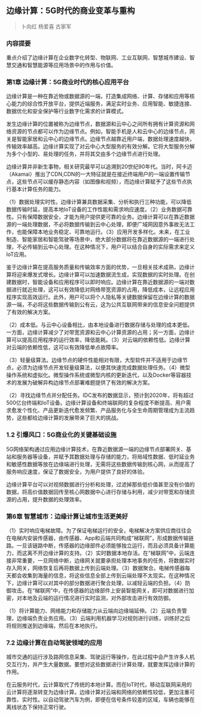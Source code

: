 ## 边缘计算：5G时代的商业变革与重构
> 卜向红 杨爱喜 古家军

### 内容提要

重点介绍了边缘计算在企业数字化转型、物联网、工业互联网、智慧城市建设、智慧交通和智慧能源等应用场景中的作用与价值。

### 第1章 边缘计算：5G商业时代的核心应用平台

边缘计算是一种在靠近物或数据源的一端，打造集成网络、计算、存储和应用等核心能力的综合性开放平台，提供近端服务，满足实时业务、应用智能、敏捷连接、数据优化和安全保护等行业数字化需求的计算模式。

发生边缘计算的位置被称为边缘节点，数据源和云中心之间所有拥有计算资源和网络资源的节点都可以作为边缘节点。例如，智能手机是人和云中心的边缘节点，网关是智能家居和云中心的边缘节点。边缘节点越靠近用户端，数据处理速度越快，传输效率越高。边缘计算实现了对云中心大型服务的有效分解。它将大型服务分解为多个小型的、易处理的任务，并将其交由多个边缘节点进行处理。

边缘计算并非新生事物，相关研究最早可以追溯到20世纪90年代。当时，阿卡迈（Akamai）推出了CDN,CDN的一大特征就是在接近终端用户的一端设置传输节点，这些节点可以缓存静态内容（如图像和视频），而边缘计算赋予了这些节点执行基本计算任务的能力。

（1）数据处理实时性。边缘计算兼具数据采集、分析和执行三种功能，可以降低数据传输时延，提高本地IoT设备的工作性能和需求响应速度。（2）业务数据可靠性。只有保障数据安全，才能为用户提供更可靠的业务。边缘计算可以在靠近数据源的一端处理数据，不必将数据传输到云中心处理，即便广域网因意外事故无法工作，也能保障本地业务稳定、可靠地运行。（3）应用开发多样化。未来，在工业制造、智能家居和智能驾驶等场景中，绝大部分数据将在靠近数据源的一端进行处理，不必传输到云中心处理。在这种情况下，用户可以结合自身的实际需求来定义IoT应用。

鉴于边缘计算在提高服务质量和传输效率方面的优势，一旦相关技术成熟，边缘计算将迎来爆发式增长。边缘计算可以加速数据流生成，实现数据的实时处理。在创建数据时，智能设备和应用程序可以即时响应。边缘计算在靠近数据源的一端对数据进行就近处理，这可以有效降低对网络带宽资源的占用，降低成本，让远程应用程序实现高效运行。此外，用户可以将个人隐私等关键数据保留在边缘计算的数据源一端，不必将这些数据传输到公有云，这为公共互联网带来的信息安全问题提供了有效的解决方案。

（2）成本低。与云中心设备相比，由本地设备进行数据存储与处理的成本更低。一方面，边缘计算减少了对带宽资源和云中心计算资源的占用；另一方面，边缘计算可以提高应用程序的运行效率，降低能耗。（3）对云端的依赖性低。边缘计算对云端的依赖性低，这可以有效降低单点故障率。

（3）轻量级算法。边缘节点的硬件性能相对有限，大型软件并不适用于边缘节点，必须为边缘节点开发轻量级算法，以便其快速完成数据处理任务。（4）微型操作系统和虚拟化。微型操作系统或微型内核的更新迭代，以及Docker等容器技术的发展为破解异构边缘节点部署难题提供了有效的解决方案。

（2）寻找边缘节点并分配任务。IDC发布的数据显示，预计到2020年，将有超过500亿台终端和IoT设备。边缘计算设备和终端联网的复杂程度不断提高、用户需求愈发个性化、产品更新迭代愈发频繁、产品服务化与全生命周期管理成为主流趋势，这些都给边缘计算的发展带来了巨大的挑战。

### 1.2 引爆风口：5G商业化的关键基础设施

5G网络架构通过应用边缘计算技术，在靠近数据源一端的边缘节点部署网关、基站和服务器等设备，并赋予其数据处理与存储的能力，将局域性数据、低时延业务和敏感性数据等放在边缘端进行处理，无需将这些数据传输到核心网，从而提高了服务响应速度，保证了数据安全，为用户提供了良好的体验。

边缘计算平台可以对视频数据进行分析和处理，过滤掉那些低价值甚至没有价值的数据，将高价值数据回传至核心网数据中心进行存储与利用，减少对带宽和存储资源的占用，提升数据的处理效率。

### 第6章 智慧城市：边缘计算让城市生活更美好

（1）实时响应电梯故障。为了保证电梯运行的安全，电梯解决方案供应商往往会在电梯内安装传感器，由传感器、App和云端共同构成“梯联网”，形成数据传输链路。一旦该链路中断，传感器的边缘部件必须能够独立运行，而且必须具备计算能力，而这离不开边缘计算的支持。（2）实时数据本地存活。在“梯联网”中，云端连接非常重要，一旦网络中断，边缘网关就要承担处理本地事务的任务，将数据实时存入网关，网络恢复后再将数据上传到云端处理。（3）数据聚合。电梯传感器每天都会收集到海量的信息，将这些信息全部上传到云端处理不太现实。在这种情况下，边缘计算可以对其中的部分数据进行聚合处理，以减轻云端的负担。（4）防御攻击。在“梯联网”中，在传感器的边缘部件上安装智能网关，即可对数据进行加密，对本地及云端的运行情况进行实时监测，对外部攻击进行有效防御。

（1）将计算能力、网络能力和存储能力从云端向边缘端延伸。（2）云端负责管理，边缘端负责业务应用。（3）云端利用机器学习对规则进行训练，训练好之后将规则推送到边缘端，然后在本地执行。

### 7.2 边缘计算在自动驾驶领域的应用

城市交通的运行涉及路网信息采集、驾驶运行等操作，在此过程中会产生许多人机交互行为，并产生大量数据。要想对这些数据进行计算处理，就要发挥边缘计算的作用。

在云服务时代，云计算取代了传统的本地计算。而在IoT时代，移动互联网采用的云计算将逐渐转变为边缘计算。边缘计算对云端和网络的依赖性较低，更加注重可靠性、实时性。以自动驾驶汽车为例，即便在信号条件较差的区域，车辆也能够在离线状态下保持正常行驶。